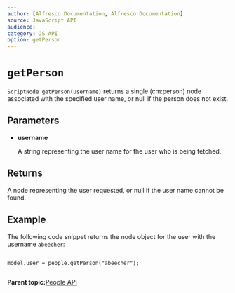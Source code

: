 ```yaml
---
author: [Alfresco Documentation, Alfresco Documentation]
source: JavaScript API
audience: 
category: JS API
option: getPerson
---
```


# `getPerson`

`ScriptNode getPerson(username)` returns a single \(cm:person\) node associated with the specified user name, or null if the person does not exist.

## Parameters

-   **username**

    A string representing the user name for the user who is being fetched.


## Returns

A node representing the user requested, or null if the user name cannot be found.

## Example

The following code snippet returns the node object for the user with the username `abeecher`:

```

model.user = people.getPerson("abeecher");  
      
```

**Parent topic:**[People API](../references/API-JS-People.md)

